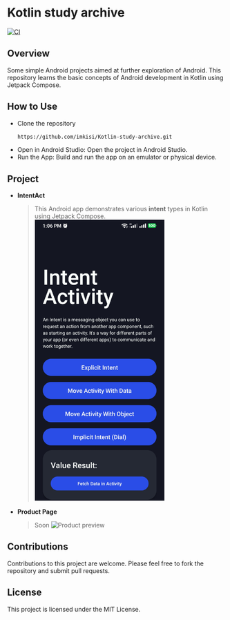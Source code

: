 # Kotlin study archive

[![CI](https://github.com/imkisi/Kotlin-study-archive/actions/workflows/blank.yml/badge.svg)](https://github.com/imkisi/Kotlin-study-archive/actions/workflows/blank.yml)

## Overview
Some simple Android projects aimed at further exploration of Android. This repository learns the basic concepts of Android development in Kotlin using Jetpack Compose.

## How to Use
* Clone the repository
	```sh
	https://github.com/imkisi/Kotlin-study-archive.git
	```
* Open in Android Studio: Open the project in Android Studio.
* Run the App: Build and run the app on an emulator or physical device.

## Project

- **IntentAct**
	> This Android app demonstrates various **intent** types in Kotlin using Jetpack Compose.
	> <img src="/Screenshot/intentact.jpg" alt="Intent preview" style="width:300px;"/>
- **Product Page**
	> Soon
	> <img src="/Screenshot/productpage.jpg" alt="Product preview" style="width:300px;"/>

## Contributions
Contributions to this project are welcome. Please feel free to fork the repository and submit pull requests.

## License

This project is licensed under the MIT License.
